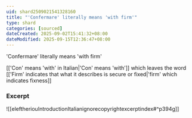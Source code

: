 ```yaml
---
uid: shard2509021541328160
title: "'Confermare' literally means 'with firm'"
type: shard
categories: [sourced]
dateCreated: 2025-09-02T15:41:32+08:00
dateModified: 2025-09-15T12:36:47+08:00
---
```

'Confermare' literally means 'with firm'

[['Con' means 'with' in Italian|'Con' means 'with']] which leaves the word [['Firm' indicates that what it describes is secure or fixed|'firm' which indicates fixness]]
### Excerpt
![[eleftheriouIntroductionItalianignorecopyrightexcerptindex#^p394g]]